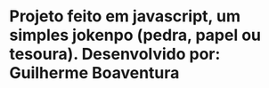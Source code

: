 # Projeto feito em javascript, um simples jokenpo (pedra, papel ou tesoura). Desenvolvido por: Guilherme Boaventura